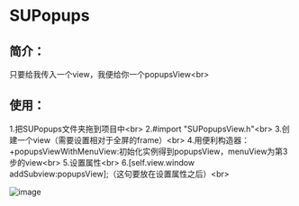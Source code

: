 # SUPopups
简介：
-----
只要给我传入一个view，我便给你一个popupsView\<br>

使用：
-----
1.把SUPopups文件夹拖到项目中\<br>
2.#import "SUPopupsView.h"\<br>
3.创建一个view（需要设置相对于全屏的frame）\<br>
4.用便利构造器：+popupsViewWithMenuView:初始化实例得到popupsView，menuView为第3步的view\<br>
5.设置属性\<br>
6.[self.view.window addSubview:popupsView];（这句要放在设置属性之后）\<br>

![image](https://github.com/s373655682/SUPopups/raw/master/screenshot.gif)
